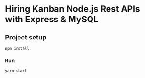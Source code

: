 # Hiring Kanban Node.js Rest APIs with Express & MySQL


## Project setup
```
npm install
```

### Run
```
yarn start

```
